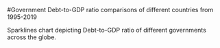 #Government Debt-to-GDP ratio comparisons of different countries from 1995-2019

Sparklines chart depicting Debt-to-GDP ratio of different governments across the globe. 


<div class="flourish-embed flourish-chart" data-src="visualisation/11721208"><script src="https://public.flourish.studio/resources/embed.js"></script></div>
